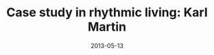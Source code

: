 ---
layout: media
category: media
series: "Rhythm"
title: "Case study in rhythmic living: Karl Martin"
date: 2013-05-13
description: "Karl Martin shares the rhythms he’s established in Scotland."
video: "https://s3.amazonaws.com/crossroadsvideomessages/rhythm04.mp4"
video-poster: "https://www.crossroads.net/uploadedfiles/rhythm04-still.jpg"
---